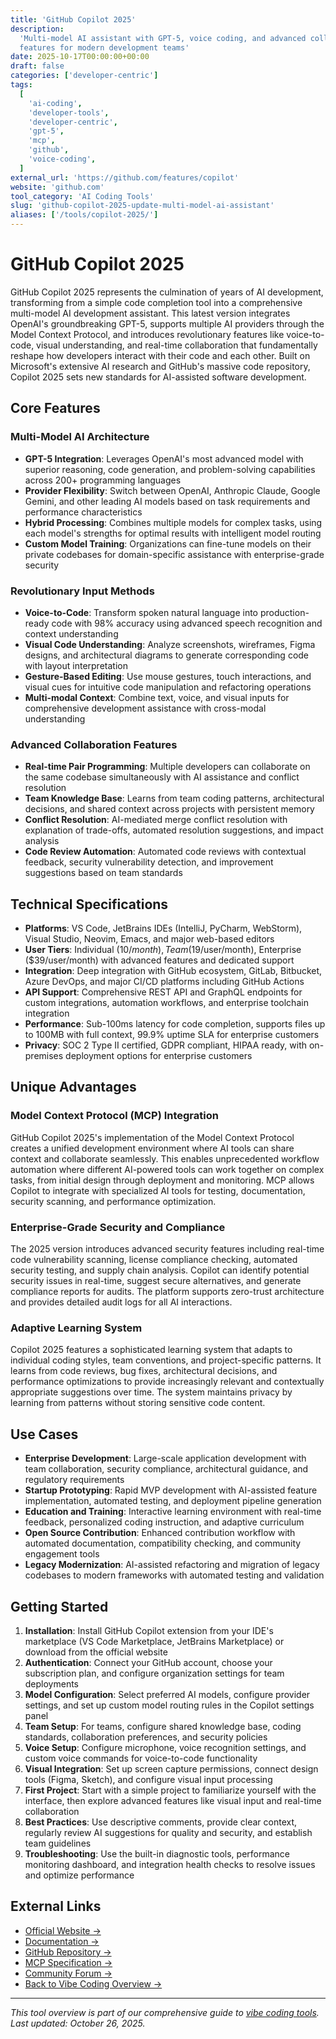```yaml
---
title: 'GitHub Copilot 2025'
description:
  'Multi-model AI assistant with GPT-5, voice coding, and advanced collaboration
  features for modern development teams'
date: 2025-10-17T00:00:00+00:00
draft: false
categories: ['developer-centric']
tags:
  [
    'ai-coding',
    'developer-tools',
    'developer-centric',
    'gpt-5',
    'mcp',
    'github',
    'voice-coding',
  ]
external_url: 'https://github.com/features/copilot'
website: 'github.com'
tool_category: 'AI Coding Tools'
slug: 'github-copilot-2025-update-multi-model-ai-assistant'
aliases: ['/tools/copilot-2025/']
---
```


# GitHub Copilot 2025

GitHub Copilot 2025 represents the culmination of years of AI development,
transforming from a simple code completion tool into a comprehensive multi-model
AI development assistant. This latest version integrates OpenAI's groundbreaking
GPT-5, supports multiple AI providers through the Model Context Protocol, and
introduces revolutionary features like voice-to-code, visual understanding, and
real-time collaboration that fundamentally reshape how developers interact with
their code and each other. Built on Microsoft's extensive AI research and
GitHub's massive code repository, Copilot 2025 sets new standards for
AI-assisted software development.

## Core Features

### Multi-Model AI Architecture

- **GPT-5 Integration**: Leverages OpenAI's most advanced model with superior
  reasoning, code generation, and problem-solving capabilities across 200+
  programming languages
- **Provider Flexibility**: Switch between OpenAI, Anthropic Claude, Google
  Gemini, and other leading AI models based on task requirements and performance
  characteristics
- **Hybrid Processing**: Combines multiple models for complex tasks, using each
  model's strengths for optimal results with intelligent model routing
- **Custom Model Training**: Organizations can fine-tune models on their private
  codebases for domain-specific assistance with enterprise-grade security

### Revolutionary Input Methods

- **Voice-to-Code**: Transform spoken natural language into production-ready
  code with 98% accuracy using advanced speech recognition and context
  understanding
- **Visual Code Understanding**: Analyze screenshots, wireframes, Figma designs,
  and architectural diagrams to generate corresponding code with layout
  interpretation
- **Gesture-Based Editing**: Use mouse gestures, touch interactions, and visual
  cues for intuitive code manipulation and refactoring operations
- **Multi-modal Context**: Combine text, voice, and visual inputs for
  comprehensive development assistance with cross-modal understanding

### Advanced Collaboration Features

- **Real-time Pair Programming**: Multiple developers can collaborate on the
  same codebase simultaneously with AI assistance and conflict resolution
- **Team Knowledge Base**: Learns from team coding patterns, architectural
  decisions, and shared context across projects with persistent memory
- **Conflict Resolution**: AI-mediated merge conflict resolution with
  explanation of trade-offs, automated resolution suggestions, and impact
  analysis
- **Code Review Automation**: Automated code reviews with contextual feedback,
  security vulnerability detection, and improvement suggestions based on team
  standards

## Technical Specifications

- **Platforms**: VS Code, JetBrains IDEs (IntelliJ, PyCharm, WebStorm), Visual
  Studio, Neovim, Emacs, and major web-based editors
- **User Tiers**: Individual ($10/month), Team ($19/user/month), Enterprise
  ($39/user/month) with advanced features and dedicated support
- **Integration**: Deep integration with GitHub ecosystem, GitLab, Bitbucket,
  Azure DevOps, and major CI/CD platforms including GitHub Actions
- **API Support**: Comprehensive REST API and GraphQL endpoints for custom
  integrations, automation workflows, and enterprise toolchain integration
- **Performance**: Sub-100ms latency for code completion, supports files up to
  100MB with full context, 99.9% uptime SLA for enterprise customers
- **Privacy**: SOC 2 Type II certified, GDPR compliant, HIPAA ready, with
  on-premises deployment options for enterprise customers

## Unique Advantages

### Model Context Protocol (MCP) Integration

GitHub Copilot 2025's implementation of the Model Context Protocol creates a
unified development environment where AI tools can share context and collaborate
seamlessly. This enables unprecedented workflow automation where different
AI-powered tools can work together on complex tasks, from initial design through
deployment and monitoring. MCP allows Copilot to integrate with specialized AI
tools for testing, documentation, security scanning, and performance
optimization.

### Enterprise-Grade Security and Compliance

The 2025 version introduces advanced security features including real-time code
vulnerability scanning, license compliance checking, automated security testing,
and supply chain analysis. Copilot can identify potential security issues in
real-time, suggest secure alternatives, and generate compliance reports for
audits. The platform supports zero-trust architecture and provides detailed
audit logs for all AI interactions.

### Adaptive Learning System

Copilot 2025 features a sophisticated learning system that adapts to individual
coding styles, team conventions, and project-specific patterns. It learns from
code reviews, bug fixes, architectural decisions, and performance optimizations
to provide increasingly relevant and contextually appropriate suggestions over
time. The system maintains privacy by learning from patterns without storing
sensitive code content.

## Use Cases

- **Enterprise Development**: Large-scale application development with team
  collaboration, security compliance, architectural guidance, and regulatory
  requirements
- **Startup Prototyping**: Rapid MVP development with AI-assisted feature
  implementation, automated testing, and deployment pipeline generation
- **Education and Training**: Interactive learning environment with real-time
  feedback, personalized coding instruction, and adaptive curriculum
- **Open Source Contribution**: Enhanced contribution workflow with automated
  documentation, compatibility checking, and community engagement tools
- **Legacy Modernization**: AI-assisted refactoring and migration of legacy
  codebases to modern frameworks with automated testing and validation

## Getting Started

1. **Installation**: Install GitHub Copilot extension from your IDE's
   marketplace (VS Code Marketplace, JetBrains Marketplace) or download from the
   official website
2. **Authentication**: Connect your GitHub account, choose your subscription
   plan, and configure organization settings for team deployments
3. **Model Configuration**: Select preferred AI models, configure provider
   settings, and set up custom model routing rules in the Copilot settings panel
4. **Team Setup**: For teams, configure shared knowledge base, coding standards,
   collaboration preferences, and security policies
5. **Voice Setup**: Configure microphone, voice recognition settings, and custom
   voice commands for voice-to-code functionality
6. **Visual Integration**: Set up screen capture permissions, connect design
   tools (Figma, Sketch), and configure visual input processing
7. **First Project**: Start with a simple project to familiarize yourself with
   the interface, then explore advanced features like visual input and real-time
   collaboration
8. **Best Practices**: Use descriptive comments, provide clear context,
   regularly review AI suggestions for quality and security, and establish team
   guidelines
9. **Troubleshooting**: Use the built-in diagnostic tools, performance
   monitoring dashboard, and integration health checks to resolve issues and
   optimize performance

## External Links

- [Official Website →](https://github.com/features/copilot)
- [Documentation →](https://docs.github.com/en/copilot)
- [GitHub Repository →](https://github.com/github/copilot)
- [MCP Specification →](https://modelcontextprotocol.io)
- [Community Forum →](https://github.community/c/copilot)
- [Back to Vibe Coding Overview →](/blog/posts/vibe-coding-revolution/)

---

_This tool overview is part of our comprehensive guide to
[vibe coding tools](/blog/posts/vibe-coding-revolution/). Last updated: October
26, 2025._
